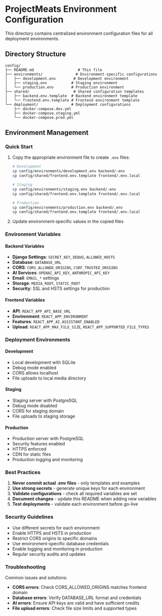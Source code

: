 # ProjectMeats Environment Configuration

This directory contains centralized environment configuration files for all deployment environments.

## Directory Structure

```
config/
├── README.md                    # This file
├── environments/               # Environment-specific configurations
│   ├── development.env        # Development environment
│   ├── staging.env           # Staging environment  
│   └── production.env        # Production environment
├── shared/                    # Shared configuration templates
│   ├── backend.env.template  # Backend environment template
│   └── frontend.env.template # Frontend environment template
└── deployment/               # Deployment configurations
    ├── docker-compose.dev.yml
    ├── docker-compose.staging.yml
    └── docker-compose.prod.yml
```

## Environment Management

### Quick Start
1. Copy the appropriate environment file to create `.env` files:
   ```bash
   # Development
   cp config/environments/development.env backend/.env
   cp config/shared/frontend.env.template frontend/.env.local
   
   # Staging
   cp config/environments/staging.env backend/.env
   cp config/shared/frontend.env.template frontend/.env.local
   
   # Production
   cp config/environments/production.env backend/.env
   cp config/shared/frontend.env.template frontend/.env.local
   ```

2. Update environment-specific values in the copied files

### Environment Variables

#### Backend Variables
- **Django Settings**: `SECRET_KEY`, `DEBUG`, `ALLOWED_HOSTS`
- **Database**: `DATABASE_URL`
- **CORS**: `CORS_ALLOWED_ORIGINS`, `CSRF_TRUSTED_ORIGINS`
- **AI Services**: `OPENAI_API_KEY`, `ANTHROPIC_API_KEY`
- **Email**: `EMAIL_*` settings
- **Storage**: `MEDIA_ROOT`, `STATIC_ROOT`
- **Security**: SSL and HSTS settings for production

#### Frontend Variables  
- **API**: `REACT_APP_API_BASE_URL`
- **Environment**: `REACT_APP_ENVIRONMENT`
- **Features**: `REACT_APP_AI_ASSISTANT_ENABLED`
- **Upload**: `REACT_APP_MAX_FILE_SIZE`, `REACT_APP_SUPPORTED_FILE_TYPES`

### Deployment Environments

#### Development
- Local development with SQLite
- Debug mode enabled
- CORS allows localhost
- File uploads to local media directory

#### Staging  
- Staging server with PostgreSQL
- Debug mode disabled
- CORS for staging domain
- File uploads to staging storage

#### Production
- Production server with PostgreSQL
- Security features enabled
- HTTPS enforced
- CDN for static files
- Production logging and monitoring

### Best Practices

1. **Never commit actual .env files** - only templates and examples
2. **Use strong secrets** - generate unique keys for each environment
3. **Validate configurations** - check all required variables are set
4. **Document changes** - update this README when adding new variables
5. **Test deployments** - validate each environment before go-live

### Security Guidelines

- Use different secrets for each environment
- Enable HTTPS and HSTS in production
- Restrict CORS origins to specific domains
- Use environment-specific database credentials
- Enable logging and monitoring in production
- Regular security audits and updates

### Troubleshooting

Common issues and solutions:
- **CORS errors**: Check CORS_ALLOWED_ORIGINS matches frontend domain
- **Database errors**: Verify DATABASE_URL format and credentials
- **AI errors**: Ensure API keys are valid and have sufficient credits
- **File upload errors**: Check file size limits and supported types